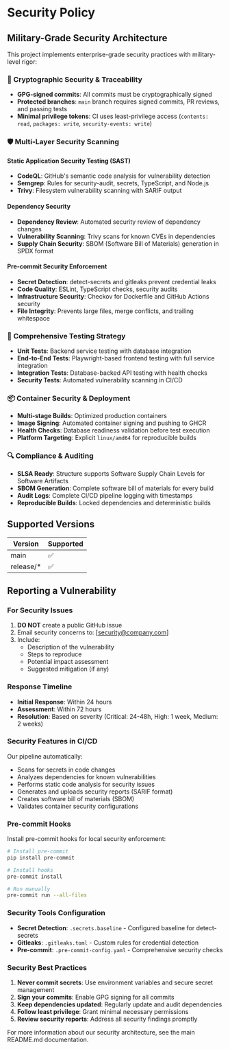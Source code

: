 # Security Policy

## Military-Grade Security Architecture

This project implements enterprise-grade security practices with military-level rigor:

### 🔐 Cryptographic Security & Traceability
- **GPG-signed commits**: All commits must be cryptographically signed
- **Protected branches**: `main` branch requires signed commits, PR reviews, and passing tests
- **Minimal privilege tokens**: CI uses least-privilege access (`contents: read`, `packages: write`, `security-events: write`)

### 🛡️ Multi-Layer Security Scanning

#### Static Application Security Testing (SAST)
- **CodeQL**: GitHub's semantic code analysis for vulnerability detection
- **Semgrep**: Rules for security-audit, secrets, TypeScript, and Node.js
- **Trivy**: Filesystem vulnerability scanning with SARIF output

#### Dependency Security
- **Dependency Review**: Automated security review of dependency changes
- **Vulnerability Scanning**: Trivy scans for known CVEs in dependencies
- **Supply Chain Security**: SBOM (Software Bill of Materials) generation in SPDX format

#### Pre-commit Security Enforcement
- **Secret Detection**: detect-secrets and gitleaks prevent credential leaks
- **Code Quality**: ESLint, TypeScript checks, security audits
- **Infrastructure Security**: Checkov for Dockerfile and GitHub Actions security
- **File Integrity**: Prevents large files, merge conflicts, and trailing whitespace

### 🧪 Comprehensive Testing Strategy
- **Unit Tests**: Backend service testing with database integration
- **End-to-End Tests**: Playwright-based frontend testing with full service integration
- **Integration Tests**: Database-backed API testing with health checks
- **Security Tests**: Automated vulnerability scanning in CI/CD

### 📦 Container Security & Deployment
- **Multi-stage Builds**: Optimized production containers
- **Image Signing**: Automated container signing and pushing to GHCR
- **Health Checks**: Database readiness validation before test execution
- **Platform Targeting**: Explicit `linux/amd64` for reproducible builds

### 🔍 Compliance & Auditing
- **SLSA Ready**: Structure supports Software Supply Chain Levels for Software Artifacts
- **SBOM Generation**: Complete software bill of materials for every build
- **Audit Logs**: Complete CI/CD pipeline logging with timestamps
- **Reproducible Builds**: Locked dependencies and deterministic builds

## Supported Versions

| Version | Supported          |
| ------- | ------------------ |
| main    | :white_check_mark: |
| release/* | :white_check_mark: |

## Reporting a Vulnerability

### For Security Issues

1. **DO NOT** create a public GitHub issue
2. Email security concerns to: [security@company.com]
3. Include:
   - Description of the vulnerability
   - Steps to reproduce
   - Potential impact assessment
   - Suggested mitigation (if any)

### Response Timeline
- **Initial Response**: Within 24 hours
- **Assessment**: Within 72 hours
- **Resolution**: Based on severity (Critical: 24-48h, High: 1 week, Medium: 2 weeks)

### Security Features in CI/CD

Our pipeline automatically:
- Scans for secrets in code changes
- Analyzes dependencies for known vulnerabilities
- Performs static code analysis for security issues
- Generates and uploads security reports (SARIF format)
- Creates software bill of materials (SBOM)
- Validates container security configurations

### Pre-commit Hooks

Install pre-commit hooks for local security enforcement:

```bash
# Install pre-commit
pip install pre-commit

# Install hooks
pre-commit install

# Run manually
pre-commit run --all-files
```

### Security Tools Configuration

- **Secret Detection**: `.secrets.baseline` - Configured baseline for detect-secrets
- **Gitleaks**: `.gitleaks.toml` - Custom rules for credential detection
- **Pre-commit**: `.pre-commit-config.yaml` - Comprehensive security checks

### Security Best Practices

1. **Never commit secrets**: Use environment variables and secure secret management
2. **Sign your commits**: Enable GPG signing for all commits
3. **Keep dependencies updated**: Regularly update and audit dependencies
4. **Follow least privilege**: Grant minimal necessary permissions
5. **Review security reports**: Address all security findings promptly

For more information about our security architecture, see the main README.md documentation.